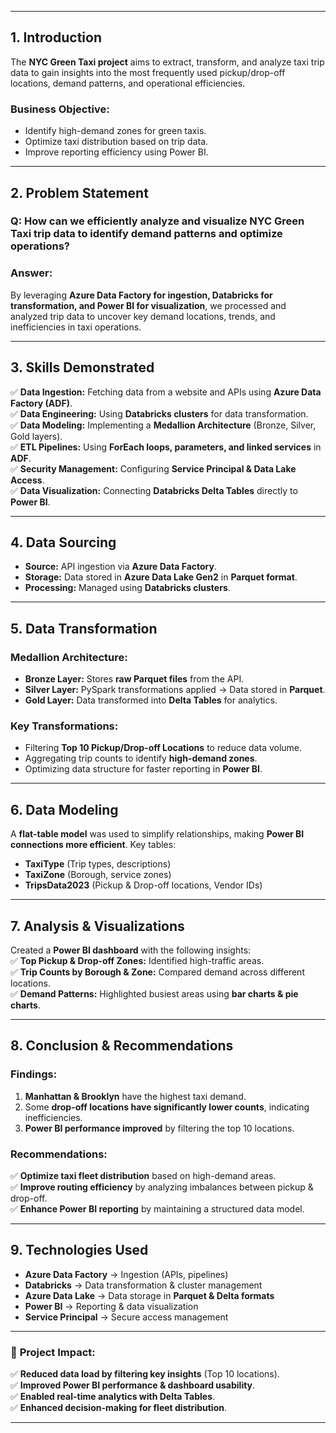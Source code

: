 
---  

## **1. Introduction**  
The **NYC Green Taxi project** aims to extract, transform, and analyze taxi trip data to gain insights into the most frequently used pickup/drop-off locations, demand patterns, and operational efficiencies.  

### **Business Objective:**  
- Identify high-demand zones for green taxis.  
- Optimize taxi distribution based on trip data.  
- Improve reporting efficiency using Power BI.  

---  

## **2. Problem Statement**  
### **Q: How can we efficiently analyze and visualize NYC Green Taxi trip data to identify demand patterns and optimize operations?**  

### **Answer:**  
By leveraging **Azure Data Factory for ingestion, Databricks for transformation, and Power BI for visualization**, we processed and analyzed trip data to uncover key demand locations, trends, and inefficiencies in taxi operations.  

---  

## **3. Skills Demonstrated**  
✅ **Data Ingestion:** Fetching data from a website and APIs using **Azure Data Factory (ADF)**.  
✅ **Data Engineering:** Using **Databricks clusters** for data transformation.  
✅ **Data Modeling:** Implementing a **Medallion Architecture** (Bronze, Silver, Gold layers).  
✅ **ETL Pipelines:** Using **ForEach loops, parameters, and linked services** in **ADF**.  
✅ **Security Management:** Configuring **Service Principal & Data Lake Access**.  
✅ **Data Visualization:** Connecting **Databricks Delta Tables** directly to **Power BI**.  

---  

## **4. Data Sourcing**  
- **Source:** API ingestion via **Azure Data Factory**.  
- **Storage:** Data stored in **Azure Data Lake Gen2** in **Parquet format**.  
- **Processing:** Managed using **Databricks clusters**.  

---  

## **5. Data Transformation**  
### **Medallion Architecture:**  
- **Bronze Layer:** Stores **raw Parquet files** from the API.  
- **Silver Layer:** PySpark transformations applied → Data stored in **Parquet**.  
- **Gold Layer:** Data transformed into **Delta Tables** for analytics.  

### **Key Transformations:**  
- Filtering **Top 10 Pickup/Drop-off Locations** to reduce data volume.  
- Aggregating trip counts to identify **high-demand zones**.  
- Optimizing data structure for faster reporting in **Power BI**.  

---  

## **6. Data Modeling**  
A **flat-table model** was used to simplify relationships, making **Power BI connections more efficient**. Key tables:  
- **TaxiType** (Trip types, descriptions)  
- **TaxiZone** (Borough, service zones)  
- **TripsData2023** (Pickup & Drop-off locations, Vendor IDs)  

---  

## **7. Analysis & Visualizations**  
Created a **Power BI dashboard** with the following insights:  
✅ **Top Pickup & Drop-off Zones:** Identified high-traffic areas.  
✅ **Trip Counts by Borough & Zone:** Compared demand across different locations.  
✅ **Demand Patterns:** Highlighted busiest areas using **bar charts & pie charts**.  

---  

## **8. Conclusion & Recommendations**  
### **Findings:**  
1. **Manhattan & Brooklyn** have the highest taxi demand.  
2. Some **drop-off locations have significantly lower counts**, indicating inefficiencies.  
3. **Power BI performance improved** by filtering the top 10 locations.  

### **Recommendations:**  
✅ **Optimize taxi fleet distribution** based on high-demand areas.  
✅ **Improve routing efficiency** by analyzing imbalances between pickup & drop-off.  
✅ **Enhance Power BI reporting** by maintaining a structured data model.  

---  

## **9. Technologies Used**  
- **Azure Data Factory** → Ingestion (APIs, pipelines)  
- **Databricks** → Data transformation & cluster management  
- **Azure Data Lake** → Data storage in **Parquet & Delta formats**  
- **Power BI** → Reporting & data visualization  
- **Service Principal** → Secure access management  

---  

### 🚀 **Project Impact:**  
✅ **Reduced data load by filtering key insights** (Top 10 locations).  
✅ **Improved Power BI performance & dashboard usability**.  
✅ **Enabled real-time analytics with Delta Tables**.  
✅ **Enhanced decision-making for fleet distribution**.  

---  
